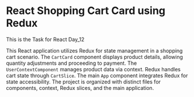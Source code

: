 # React Shopping Cart Card using Redux

This is the Task for React Day_12

This React application utilizes Redux for state management in a shopping cart scenario. The `CartCard` component displays product details, allowing quantity adjustments and proceeding to payment. The `UserContextComponent` manages product data via context. Redux handles cart state through `CartSlice`. The main `App` component integrates Redux for state accessibility. The project is organized with distinct files for components, context, Redux slices, and the main application.
